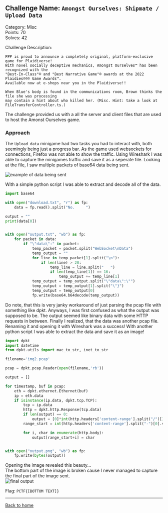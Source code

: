 ## Challenge Name: `Amongst Ourselves: Shipmate / Upload Data`

Category: Misc  
Points: 70  
Solves: 42  

Challenge Description: 
```
PPP is proud to announce a completely original, platform-exclusive game for Plaidiverse! 
With novel socially deceptive mechanics, Amongst Ourselves™ has been recognized with the
"Best-In-Class"® and "Best Narrative Game"® awards at the 2022 Plaidies℗℗℗ Game Awards™.
Available now at e-shops near you in the Plaidiverse!!

When Blue's body is found in the communications room, Brown thinks the file she was processing
may contain a hint about who killed her. (Misc. Hint: take a look at FileTransferController.ts.)
```
The challenge provided us with a all the server and client files that are used to host the Amonst Ourselves game.


### Approach

The `Upload data` minigame had two tasks you had to interact with, both seemingly being just a progress bar. As the game used websockets for connections, Firefox was not able to show the traffic. Using Wireshark I was able to capture the minigames traffic and save it as a seperate file. Looking at the file, I saw multiple packets of base64 data being sent.

![example of data being sent](https://ergoadams.github.io/writeups/plaidctf2022/images/wireshark.png "example of data being sent")

With a simple python script I was able to extract and decode all of the data.
```python
import base64

with open("download.txt", "r") as fp:
    data = fp.read().split("No.     ")

output = ""
print(data[0])


with open("output.txt", "wb") as fp:
    for packet in data:
        if "\"data\":" in packet:
            temp_packet = packet.split("WebSocket\nData")
            temp_output = ""
            for line in temp_packet[1].split("\n"):
                if len(line) > 20:
                    temp_line = line.split("   ")
                    if len(temp_line[1]) == 16:
                        temp_output += temp_line[1]
            temp_output = temp_output.split("\"data\":\"")
            temp_output = temp_output[1].split("\"}")
            temp_output = temp_output[0]
            fp.write(base64.b64decode(temp_output))
```
Do note, that this is very janky workaround of just parsing the pcap file with something like dpkt.
Anyways, I was first confused as what the output was supposed to be. The output seemed like binary data with some HTTP requests in between. Finally I realized, that the data was another pcap file. Renaming it and opening it with Wireshark was a success!
With another python script I was able to extract the data and save it as an image!
```python
import dpkt
import datetime
from dpkt.utils import mac_to_str, inet_to_str

filename='img2.pcap'

pcap = dpkt.pcap.Reader(open(filename,'rb'))

output = []

for timestamp, buf in pcap:
    eth = dpkt.ethernet.Ethernet(buf)
    ip = eth.data
    if isinstance(ip.data, dpkt.tcp.TCP):
        tcp = ip.data
        http = dpkt.http.Response(tcp.data)
        if len(output) == 0:
            output = [0]*int(http.headers['content-range'].split("/")[1])
        range_start = int(http.headers['content-range'].split("-")[0].split(" ")[1])

        for i, char in enumerate(http.body):
            output[range_start+i] = char


with open("output.png", "wb") as fp:
    fp.write(bytes(output))
```

Opening the image revealed this beauty...  
The bottom part of the image is broken cause I never managed to capture the final part of the image sent.  
![final output](https://ergoadams.github.io/writeups/plaidctf2022/images/redsus.png "final output")

Flag:
`PCTF{[BOTTOM TEXT]}`


---
[Back to home](https://ergoadams.github.io/writeups/plaidctf2022/)